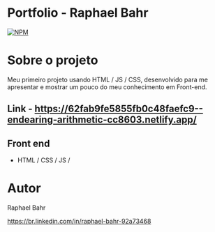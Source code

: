 # Portfolio - Raphael Bahr
[![NPM](https://img.shields.io/npm/l/react)](https://github.com/raphabahr/Portfolio/blob/main/LICENCE) 

# Sobre o projeto
Meu primeiro projeto usando HTML / JS / CSS, desenvolvido para me apresentar e mostrar um pouco do meu conhecimento em Front-end.
 
Link - https://62fab9fe5855fb0c48faefc9--endearing-arithmetic-cc8603.netlify.app/
-----------------------------

## Front end
- HTML / CSS / JS / 

# Autor
Raphael Bahr

https://br.linkedin.com/in/raphael-bahr-92a73468


